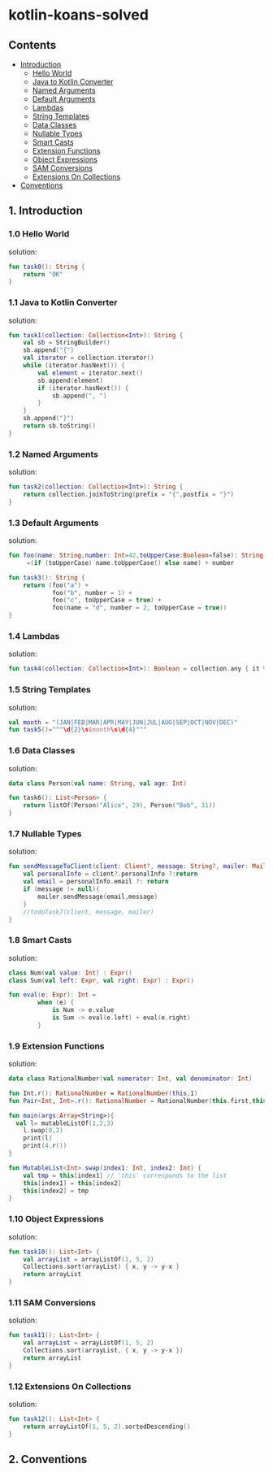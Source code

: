 
# kotlin-koans-solved

## Contents
- [Introduction](#1-introduction)
  - [Hello World](#10-hello-world)
  - [Java to Kotlin Converter](#11-java-to-kotlin-converter)
  - [Named Arguments](#12-named-arguments)
  - [Default Arguments](#13-default-arguments)
  - [Lambdas](#14-lambdas)
  - [String Templates](#15-string-templates)
  - [Data Classes](#16-data-classes)
  - [Nullable Types](#17-nullable-types)
  - [Smart Casts](#18-smart-casts)
  - [Extension Functions](#19-extension-functions)
  - [Object Expressions](#110-object-expressions)
  - [SAM Conversions](#111-sam-conversions)
  - [Extensions On Collections](#112-extensions-on-collections)
- [Conventions](#2-conventions)


## 1. Introduction
### 1.0 Hello World

solution:
``` kotlin
fun task0(): String {
    return "OK"
}
```

### 1.1 Java to Kotlin Converter

solution:
```kotlin
fun task1(collection: Collection<Int>): String {
    val sb = StringBuilder()
    sb.append("{")
    val iterator = collection.iterator()
    while (iterator.hasNext()) {
        val element = iterator.next()
        sb.append(element)
        if (iterator.hasNext()) {
            sb.append(", ")
        }
    }
    sb.append("}")
    return sb.toString()
}
```

### 1.2 Named Arguments
solution:
```kotlin
fun task2(collection: Collection<Int>): String {
    return collection.joinToString(prefix = "{",postfix = "}")
}
```

### 1.3 Default Arguments

solution:
```kotlin
fun foo(name: String,number: Int=42,toUpperCase:Boolean=false): String
     =(if (toUpperCase) name.toUpperCase() else name) + number

fun task3(): String {
    return (foo("a") +
            foo("b", number = 1) +
            foo("c", toUpperCase = true) +
            foo(name = "d", number = 2, toUpperCase = true))
}
```

### 1.4 Lambdas

solution:
```kotlin
fun task4(collection: Collection<Int>): Boolean = collection.any { it %42==0 }
```

### 1.5 String Templates

solution:
```kotlin
val month = "(JAN|FEB|MAR|APR|MAY|JUN|JUL|AUG|SEP|OCT|NOV|DEC)"
fun task5()="""\d{2}\s$month\s\d{4}"""
```

### 1.6 Data Classes

solution:
```kotlin
data class Person(val name: String, val age: Int)

fun task6(): List<Person> {
    return listOf(Person("Alice", 29), Person("Bob", 31))
}
```

### 1.7 Nullable Types

solution:
```kotlin
fun sendMessageToClient(client: Client?, message: String?, mailer: Mailer) {
    val personalInfo = client?.personalInfo ?:return
    val email = personalInfo.email ?: return
    if (message != null){
        mailer.sendMessage(email,message)
    }
    //todoTask7(client, message, mailer)
}
```

### 1.8 Smart Casts

solution:
```kotlin
class Num(val value: Int) : Expr()
class Sum(val left: Expr, val right: Expr) : Expr()

fun eval(e: Expr): Int =
        when (e) {
            is Num -> e.value
            is Sum -> eval(e.left) + eval(e.right)
        }
```

### 1.9 Extension Functions

solution:
```kotlin
data class RationalNumber(val numerator: Int, val denominator: Int)

fun Int.r(): RationalNumber = RationalNumber(this,1)
fun Pair<Int, Int>.r(): RationalNumber = RationalNumber(this.first,this.second)

fun main(args:Array<String>){
  val l= mutableListOf(1,2,3)
    l.swap(0,2)
    print(l)
    print(4.r())
}

fun MutableList<Int>.swap(index1: Int, index2: Int) {
    val tmp = this[index1] // 'this' corresponds to the list
    this[index1] = this[index2]
    this[index2] = tmp
}
```

### 1.10 Object Expressions

solution:
```kotlin
fun task10(): List<Int> {
    val arrayList = arrayListOf(1, 5, 2)
    Collections.sort(arrayList) { x, y -> y-x }
    return arrayList
}
```

### 1.11 SAM Conversions

solution:
```kotlin
fun task11(): List<Int> {
    val arrayList = arrayListOf(1, 5, 2)
    Collections.sort(arrayList, { x, y -> y-x })
    return arrayList
}
```

### 1.12 Extensions On Collections

solution:
```kotlin
fun task12(): List<Int> {
    return arrayListOf(1, 5, 2).sortedDescending()
}
```

## 2. Conventions